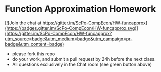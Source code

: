 # Function Approximation Homework

[![Join the chat at https://gitter.im/ScPo-CompEcon/HW-funcapprox](https://badges.gitter.im/ScPo-CompEcon/HW-funcapprox.svg)](https://gitter.im/ScPo-CompEcon/HW-funcapprox?utm_source=badge&utm_medium=badge&utm_campaign=pr-badge&utm_content=badge)

* please fork this repo
* do your work, and submit a pull request by 24h before the next class.
* All questions exclusively in the Chat room (see green button above)